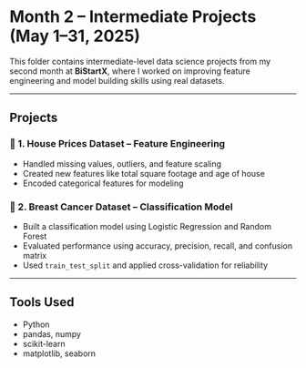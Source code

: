 #  Month 2 – Intermediate Projects (May 1–31, 2025)

This folder contains intermediate-level data science projects from my second month at **BiStartX**, where I worked on improving feature engineering and model building skills using real datasets.

---

##  Projects

### 🔹 1. House Prices Dataset – Feature Engineering  
- Handled missing values, outliers, and feature scaling  
- Created new features like total square footage and age of house  
- Encoded categorical features for modeling

### 🔹 2. Breast Cancer Dataset – Classification Model  
- Built a classification model using Logistic Regression and Random Forest  
- Evaluated performance using accuracy, precision, recall, and confusion matrix  
- Used `train_test_split` and applied cross-validation for reliability

---

##  Tools Used
- Python
- pandas, numpy
- scikit-learn
- matplotlib, seaborn
